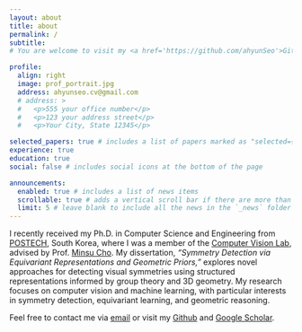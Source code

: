 ```yaml
---
layout: about
title: about
permalink: /
subtitle:
# You are welcome to visit my <a href='https://github.com/ahyunSeo'>Github</a> and <a href='https://scholar.google.com/citations?user=FNmQSdAAAAAJ&hl=ko'>Google Scholar</a>.

profile:
  align: right
  image: prof_portrait.jpg
  address: ahyunseo.cv@gmail.com
  # address: >
  #   <p>555 your office number</p>
  #   <p>123 your address street</p>
  #   <p>Your City, State 12345</p>

selected_papers: true # includes a list of papers marked as "selected={true}"
experience: true
education: true
social: false # includes social icons at the bottom of the page

announcements:
  enabled: true # includes a list of news items
  scrollable: true # adds a vertical scroll bar if there are more than 3 news items
  limit: 5 # leave blank to include all the news in the `_news` folder
---
```


I recently received my Ph.D. in Computer Science and Engineering from [POSTECH](https://www.postech.ac.kr), South Korea, where I was a member of the [Computer Vision Lab](http://cvlab.postech.ac.kr/lab/), advised by Prof. [Minsu Cho](http://cvlab.postech.ac.kr/~mcho/). My dissertation, _“Symmetry Detection via Equivariant Representations and Geometric Priors,”_ explores novel approaches for detecting visual symmetries using structured representations informed by group theory and 3D geometry. My research focuses on computer vision and machine learning, with particular interests in symmetry detection, equivariant learning, and geometric reasoning.

Feel free to contact me via <a href="mailto:ahyunseo.cv@gmail.com">email</a> or visit my <a href='https://github.com/ahyunSeo'>Github</a> and <a href='https://scholar.google.com/citations?user=bW5iOH4AAAAJ&hl=ko&authuser=2'>Google Scholar</a>.

<!-- Write your biography here. Tell the world about yourself. Link to your favorite [subreddit](http://reddit.com). You can put a picture in, too. The code is already in, just name your picture `prof_pic.jpg` and put it in the `img/` folder. -->

<!-- Put your address / P.O. box / other info right below your picture. You can also disable any these elements by editing `profile` property of the YAML header of your `_pages/about.md`.  -->
<!-- Edit `_bibliography/papers.bib` and Jekyll will render your [publications page](/al-folio/publications/) automatically. -->

<!-- Link to your social media connections, too. This theme is set up to use [Font Awesome icons](http://fortawesome.github.io/Font-Awesome/) and [Academicons](https://jpswalsh.github.io/academicons/), like the ones below. Add your Facebook, Twitter, LinkedIn, Google Scholar, or just disable all of them. -->
